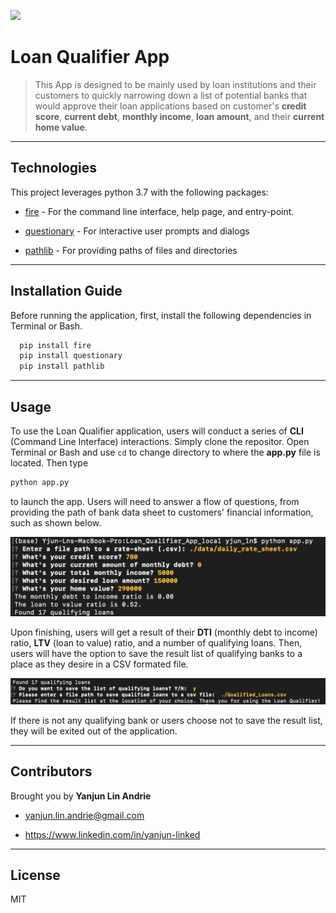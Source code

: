 ![](https://www.mtgprofessor.com/images/canstockphoto18796600.jpg)
# Loan Qualifier App

>This App is designed to be mainly used by loan institutions and their customers to quickly narrowing down a list of potential banks that would approve their loan applications based on customer's **credit score**, **current debt**, **monthly income**, **loan amount**, and their **current home value**.
---

## Technologies
This project leverages python 3.7 with the following packages:

* [fire](https://github.com/google/python-fire) - For the command line interface, help page, and entry-point.

* [questionary](https://github.com/tmbo/questionary) - For interactive user prompts and dialogs

* [pathlib](https://docs.python.org/3/library/pathlib.html) - For providing paths of files and directories

---

## Installation Guide

Before running the application, first, install the following dependencies in Terminal or Bash.

```python
  pip install fire
  pip install questionary
  pip install pathlib
```

---

## Usage

To use the Loan Qualifier application, users will conduct a series of **CLI** (Command Line Interface) interactions. Simply clone the repositor. Open Terminal or Bash and use `cd` to change directory to where the **app.py** file is located. Then type

```python
python app.py
```
to launch the app. Users will need to answer a flow of questions, from providing the path of bank data sheet to customers' financial information, such as shown below. 

![example](Images/example.png)

Upon finishing, users will get a result of their **DTI** (monthly debt to income) ratio, **LTV** (loan to value) ratio, and a number of qualifying loans. Then, users will have the option to save the result list of qualifying banks to a place as they desire in a CSV formated file.

![save_file](Images/save_file.png)

If there is not any qualifying bank or users choose not to save the result list, they will be exited out of the application.

---

## Contributors

Brought you by **Yanjun Lin Andrie**

* yanjun.lin.andrie@gmail.com

* https://www.linkedin.com/in/yanjun-linked

---

## License

MIT

